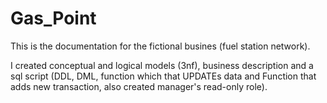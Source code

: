 # Gas_Point
This is the documentation for the fictional busines (fuel station network).

I created conceptual and logical models (3nf), business description and a sql script (DDL, DML, function which that UPDATEs data and Function that adds new transaction, also created manager's read-only role).
